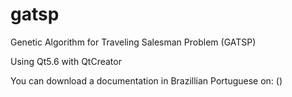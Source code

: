 # gatsp
Genetic Algorithm for Traveling Salesman Problem (GATSP)

Using Qt5.6 with QtCreator

You can download a documentation in Brazillian Portuguese on: ()

